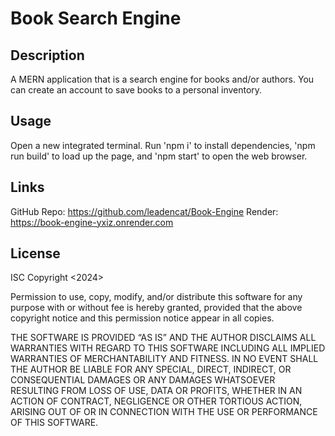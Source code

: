 # Book Search Engine

## Description
A MERN application that is a search engine for books and/or authors. You can create an account to save books to a personal inventory.

## Usage
Open a new integrated terminal. Run 'npm i' to install dependencies, 'npm run build' to load up the page, and 'npm start' to open the web browser.

## Links 
GitHub Repo: https://github.com/leadencat/Book-Engine 
Render: https://book-engine-yxiz.onrender.com 

## License
ISC
Copyright <2024> <Taylor McKinney>

Permission to use, copy, modify, and/or distribute this software for any purpose with or without fee is hereby granted, provided that the above copyright notice and this permission notice appear in all copies.

THE SOFTWARE IS PROVIDED “AS IS” AND THE AUTHOR DISCLAIMS ALL WARRANTIES WITH REGARD TO THIS SOFTWARE INCLUDING ALL IMPLIED WARRANTIES OF MERCHANTABILITY AND FITNESS. IN NO EVENT SHALL THE AUTHOR BE LIABLE FOR ANY SPECIAL, DIRECT, INDIRECT, OR CONSEQUENTIAL DAMAGES OR ANY DAMAGES WHATSOEVER RESULTING FROM LOSS OF USE, DATA OR PROFITS, WHETHER IN AN ACTION OF CONTRACT, NEGLIGENCE OR OTHER TORTIOUS ACTION, ARISING OUT OF OR IN CONNECTION WITH THE USE OR PERFORMANCE OF THIS SOFTWARE.
